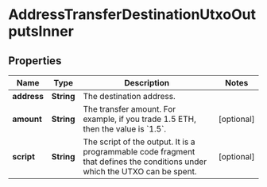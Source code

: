 

# AddressTransferDestinationUtxoOutputsInner


## Properties

| Name | Type | Description | Notes |
|------------ | ------------- | ------------- | -------------|
|**address** | **String** | The destination address. |  |
|**amount** | **String** | The transfer amount. For example, if you trade 1.5 ETH, then the value is &#x60;1.5&#x60;.  |  [optional] |
|**script** | **String** | The script of the output. It is a programmable code fragment that defines the conditions under which the UTXO can be spent. |  [optional] |



